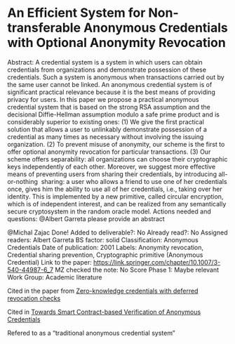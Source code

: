 # An Efficient System for Non-transferable Anonymous Credentials with Optional Anonymity Revocation

Abstract: A credential system is a system in which users can obtain credentials from organizations and demonstrate possession of these credentials. Such a system is anonymous when transactions carried out by the same user cannot be linked. An anonymous credential system is of significant practical relevance because it is the best means of providing privacy for users. In this paper we propose a practical anonymous credential system that is based on the strong RSA assumption and the decisional Diffie-Hellman assumption modulo a safe prime product and is considerably superior to existing ones: (1) We give the first practical solution that allows a user to unlinkably demonstrate possession of a credential as many times as necessary without involving the issuing organization. (2) To prevent misuse of anonymity, our scheme is the first to offer optional anonymity revocation for particular transactions. (3) Our scheme offers separability: all organizations can choose their cryptographic keys independently of each other. Moreover, we suggest more effective means of preventing users from sharing their credentials, by introducing all-or-nothing
 sharing: a user who allows a friend to use one of her credentials once, gives him the ability to use all of her credentials, i.e., taking over her identity. This is implemented by a new primitive, called circular encryption, which is of independent interest, and can be realized from any semantically secure cryptosystem in the random oracle model.
Actions needed and questions: @Albert Garreta please provide an abstract

@Michal Zajac Done!
Added to deliverable?: No
Already read?: No
Assigned readers: Albert Garreta
BS factor: solid
Classification: Anonymous Credentials
Date of publication: 2001
Labels: Anonymity revocation, Credential sharing prevention, Cryptographic primitive (Anonymous Credential)
Link to the paper: https://link.springer.com/chapter/10.1007/3-540-44987-6_7
MZ checked the note: No
Score Phase 1: Maybe relevant
Work Group: Academic literature

Cited in the paper from [Zero-knowledge credentials with deferred revocation checks](Zero-knowledge%20credentials%20with%20deferred%20revocatio%201635b695adcf48efb5db40ee4dcb9387.md) 

Cited in [Towards Smart Contract-based Verification of Anonymous Credentials](Towards%20Smart%20Contract-based%20Verification%20of%20Anony%20e67bbeeb805044c3aadd44ad3d57795f.md) 

Refered to as a “traditional anonymous credential system”